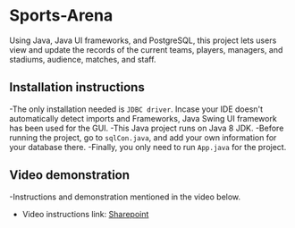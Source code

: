 # Sports-Arena

Using Java, Java UI frameworks, and PostgreSQL, this project lets users view and update the records of the current teams, players, managers, and stadiums, audience, matches, and staff. 

## Installation instructions
-The only installation needed is `JDBC driver`. Incase your IDE doesn't automatically detect imports and Frameworks, Java Swing UI framework has been used for the GUI.
-This Java project runs on Java 8 JDK.
-Before running the project, go to `sqlCon.java`, and add your own information for your database there.
-Finally, you only need to run `App.java` for the project.

## Video demonstration
-Instructions and demonstration mentioned in the video below.
- Video instructions link: [Sharepoint](https://lut-my.sharepoint.com/:v:/g/personal/avaneep_kamal_student_lut_fi/Ea5Iwi3rgcVIoTA2TE3osCEBKUxtDFAwBIZtNU0svBSqww?e=8beB78)
